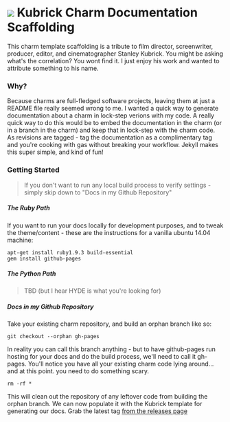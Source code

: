 # ![](http://blog.dasroot.net.s3-website-us-east-1.amazonaws.com/images/kubrick-logo.png) Kubrick Charm Documentation Scaffolding

This charm template scaffolding is a tribute to film director, screenwriter, producer, editor, and cinematographer Stanley Kubrick. You might be asking what's the correlation? You wont find it. I just enjoy his work and wanted to attribute something to his name.

### Why?

Because charms are full-fledged software projects, leaving them at just a README file really seemed wrong to me. I wanted a quick way to generate documentation about a charm in lock-step verions with my code. A really quick way to do this would be to embed the documentation in the charm (or in a branch in the charm) and keep that in lock-step with the charm code. As revisions are tagged - tag the documentation as a complimentary tag and you're cooking with gas without breaking your workflow. Jekyll makes this super simple, and kind of fun!

### Getting Started

> If you don't want to run any local build process to verify settings - simply skip down to "Docs in my Github Repository"

##### The Ruby Path
If you want to run your docs locally for development purposes, and to tweak the theme/content - these are the instructions for a vanilla ubuntu 14.04 machine:


    apt-get install ruby1.9.3 build-essential
    gem install github-pages

##### The Python Path

> TBD (but I hear HYDE is what you're looking for)

##### Docs in my Github Repository

Take your existing charm repository, and build an orphan branch like so:

    git checkout --orphan gh-pages

In reality you can call this branch anything - but to have github-pages run hosting for your docs and do the build process, we'll need to call it gh-pages. You'll notice you have all your existing charm code lying around... and at this point. you need to do something scary.

    rm -rf *

This will clean out the repository of any leftover code from building the orphan branch. We can now populate it with the Kubrick template for generating our docs. Grab the latest tag [from the releases page](https://github.com/chuckbutler/Kubrick-Documentation-Scaffolding/releases)

   


